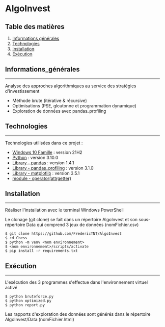 # AlgoInvest

## Table des matières
1. [Informations générales](#Informations_générales)
2. [Technologies](#technologies)
3. [Installation](#installation)
4. [Exécution](#Exécution)

## Informations_générales
***
Analyse des approches algorithmiques au service des stratégies d'investissement
+ Méthode brute (itérative & récursive)
+ Optimisations (PSE, gloutonne et programmation dynamique)
+ Exploration de données avec pandas_profiling

## Technologies
***
Technologies utilisées dans ce projet :
* [Windows 10 Famille](https://docs.microsoft.com/fr-fr/windows/whats-new/whats-new-windows-10-version-21h2) : version 21H2 
* [Python](https://docs.python.org/fr/3.10/) : version 3.10.0
* [Library - pandas](https://pandas.pydata.org/pandas-docs/stable/) : version 1.4.1
* [Library - pandas_profiling](https://pypi.org/project/pandas-profiling/) : version 3.1.0
* [Library - matplotlib](https://matplotlib.org/) : version 3.5.1
* [module - operator(attrgetter)](https://docs.python.org/fr/3/library/operator.html)

## Installation
***
Réaliser l'installation avec le terminal Windows PowerShell 

Le clonage (git clone) se fait dans un répertoire AlgoInvest et son sous-répertoire Data qui comprend 3 jeux de données
(nomFichier.csv)
```
$ git clone https://github.com/FredericTNT/AlgoInvest
$ cd Chess
$ python -m venv <nom environnement>
$ <nom environnement>/scripts/activate
$ pip install -r requirements.txt
```

## Exécution
***
L'exécution des 3 programmes s'effectue dans l'environnement virtuel activé
```
$ python bruteforce.py
$ python optimized.py
$ python report.py
```

Les rapports d'exploration des données sont générés dans le répertoire AlgoInvest/Data (nomFichier.html)
<!---
## FAQs
-->